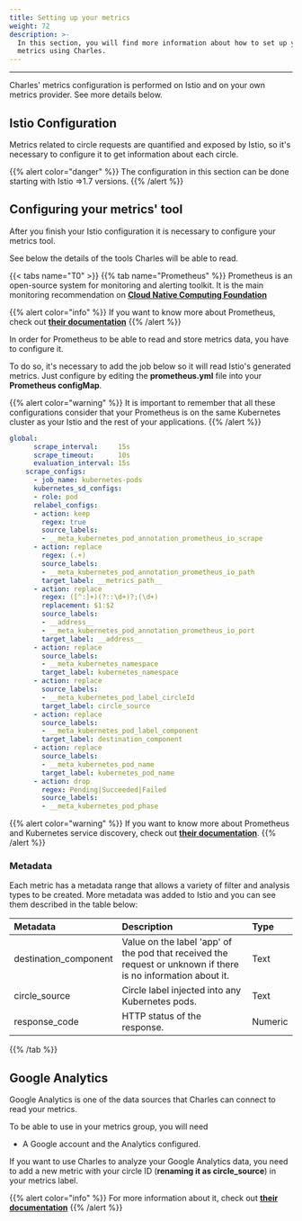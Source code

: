 ```yaml
---
title: Setting up your metrics
weight: 72
description: >-
  In this section, you will find more information about how to set up your
  metrics using Charles.
---
```


---

Charles' metrics configuration is performed on Istio and on your own metrics provider. See more details below. 

## Istio Configuration

Metrics related to circle requests are quantified and exposed by Istio, so it's necessary to configure it to get information about each circle.

{{% alert color="danger" %}}
The configuration in this section can be done starting with Istio =&gt;1.7 versions. 
{{% /alert %}}

## Configuring your metrics' tool

After you finish your Istio configuration it is necessary to configure your metrics tool.

See below the details of the tools Charles will be able to read.

{{< tabs name="T0" >}}
{{% tab name="Prometheus" %}}
Prometheus is an open-source system for monitoring and alerting toolkit. It is the main monitoring recommendation on [**Cloud Native Computing Foundation**](https://cncf.io/)

{{% alert color="info" %}}
If you want to know more about Prometheus, check out [**their documentation**](https://prometheus.io/)
{{% /alert %}}

In order for Prometheus to be able to read and store metrics data, you have to configure it.

To do so, it's necessary to add the job below so it will read Istio's generated metrics. Just configure by editing the **prometheus.yml** file into your **Prometheus configMap**.

{{% alert color="warning" %}}
It is important to remember that all these configurations consider that your Prometheus is on the same Kubernetes cluster as your Istio and the rest of your applications.
{{% /alert %}}

```yaml
global:
      scrape_interval:     15s
      scrape_timeout:      10s
      evaluation_interval: 15s
    scrape_configs:
      - job_name: kubernetes-pods
      kubernetes_sd_configs:
      - role: pod
      relabel_configs:
      - action: keep
        regex: true
        source_labels:
        - __meta_kubernetes_pod_annotation_prometheus_io_scrape
      - action: replace
        regex: (.+)
        source_labels:
        - __meta_kubernetes_pod_annotation_prometheus_io_path
        target_label: __metrics_path__
      - action: replace
        regex: ([^:]+)(?::\d+)?;(\d+)
        replacement: $1:$2
        source_labels:
        - __address__
        - __meta_kubernetes_pod_annotation_prometheus_io_port
        target_label: __address__      
      - action: replace
        source_labels:
        - __meta_kubernetes_namespace
        target_label: kubernetes_namespace
      - action: replace
        source_labels:
        - __meta_kubernetes_pod_label_circleId
        target_label: circle_source
      - action: replace
        source_labels:
        - __meta_kubernetes_pod_label_component
        target_label: destination_component      
      - action: replace
        source_labels:
        - __meta_kubernetes_pod_name
        target_label: kubernetes_pod_name
      - action: drop
        regex: Pending|Succeeded|Failed
        source_labels:
        - __meta_kubernetes_pod_phase

```

{{% alert color="warning" %}}
If you want to know more about Prometheus and Kubernetes service discovery, check out [**their documentation**](https://prometheus.io/docs/prometheus/latest/configuration/configuration/#kubernetes_sd_config).
{{% /alert %}}

### Metadata

‌Each metric has a metadata range that allows a variety of filter and analysis types to be created. More metadata was added to Istio and you can see them described in the table below:

| Metadata | Description | Type |
| :--- | :--- | :--- |
| destination\_component | Value on the label 'app' of the pod that received the request or unknown if there is no information about it. | Text |
| circle\_source | Circle label injected into any Kubernetes pods. | Text |
| response\_code | HTTP status of the response. | Numeric |
{{% /tab %}}

## **Google Analytics** 

Google Analytics is one of the data sources that Charles can connect to read your metrics. 

To be able to use in your metrics group, you will need

* A Google account and the Analytics configured.

If you want to use Charles to analyze your Google Analytics data, you need to add a new metric with your circle ID \(**renaming it as circle\_source**\) in your metrics label.

{{% alert color="info" %}}
For more information about it, check out [**their documentation**](https://developers.google.com/analytics/devguides/reporting/core/v4)
{{% /alert %}}

